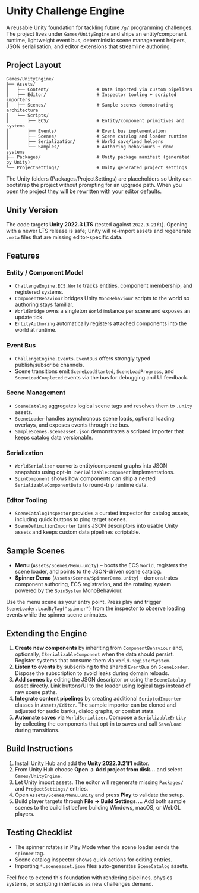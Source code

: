 # Unity Challenge Engine

A reusable Unity foundation for tackling future `/g/` programming challenges. The project lives under `Games/UnityEngine` and
ships an entity/component runtime, lightweight event bus, deterministic scene management helpers, JSON serialisation, and editor
extensions that streamline authoring.

## Project Layout

```
Games/UnityEngine/
├── Assets/
│   ├── Content/                  # Data imported via custom pipelines
│   ├── Editor/                   # Inspector tooling + scripted importers
│   ├── Scenes/                   # Sample scenes demonstrating architecture
│   └── Scripts/
│       ├── ECS/                  # Entity/component primitives and systems
│       ├── Events/               # Event bus implementation
│       ├── Scenes/               # Scene catalog and loader runtime
│       ├── Serialization/        # World save/load helpers
│       └── Samples/              # Authoring behaviours + demo systems
├── Packages/                     # Unity package manifest (generated by Unity)
└── ProjectSettings/              # Unity generated project settings
```

The Unity folders (Packages/ProjectSettings) are placeholders so Unity can bootstrap the project without prompting for an
upgrade path. When you open the project they will be rewritten with your editor defaults.

## Unity Version

The code targets **Unity 2022.3 LTS** (tested against `2022.3.21f1`). Opening with a newer LTS release is safe; Unity will
re-import assets and regenerate `.meta` files that are missing editor-specific data.

## Features

### Entity / Component Model

* `ChallengeEngine.ECS.World` tracks entities, component membership, and registered systems.
* `ComponentBehaviour` bridges Unity `MonoBehaviour` scripts to the world so authoring stays familiar.
* `WorldBridge` owns a singleton `World` instance per scene and exposes an update tick.
* `EntityAuthoring` automatically registers attached components into the world at runtime.

### Event Bus

* `ChallengeEngine.Events.EventBus` offers strongly typed publish/subscribe channels.
* Scene transitions emit `SceneLoadStarted`, `SceneLoadProgress`, and `SceneLoadCompleted` events via the bus for debugging and
  UI feedback.

### Scene Management

* `SceneCatalog` aggregates logical scene tags and resolves them to `.unity` assets.
* `SceneLoader` handles asynchronous scene loads, optional loading overlays, and exposes events through the bus.
* `SampleScenes.sceneasset.json` demonstrates a scripted importer that keeps catalog data versionable.

### Serialization

* `WorldSerializer` converts entity/component graphs into JSON snapshots using opt-in `ISerializableComponent` implementations.
* `SpinComponent` shows how components can ship a nested `SerializableComponentData` to round-trip runtime data.

### Editor Tooling

* `SceneCatalogInspector` provides a curated inspector for catalog assets, including quick buttons to ping target scenes.
* `SceneDefinitionImporter` turns JSON descriptors into usable Unity assets and keeps custom data pipelines scriptable.

## Sample Scenes

* **Menu** (`Assets/Scenes/Menu.unity`) – boots the ECS `World`, registers the scene loader, and points to the JSON-driven scene
  catalog.
* **Spinner Demo** (`Assets/Scenes/SpinnerDemo.unity`) – demonstrates component authoring, ECS registration, and the rotating
  system powered by the `SpinSystem` MonoBehaviour.

Use the menu scene as your entry point. Press play and trigger `SceneLoader.LoadByTag("spinner")` from the inspector to observe
loading events while the spinner scene animates.

## Extending the Engine

1. **Create new components** by inheriting from `ComponentBehaviour` and, optionally, `ISerializableComponent` when the data
   should persist. Register systems that consume them via `World.RegisterSystem`.
2. **Listen to events** by subscribing to the shared `EventBus` on `SceneLoader`. Dispose the subscription to avoid leaks during
   domain reloads.
3. **Add scenes** by editing the JSON descriptor or using the `SceneCatalog` asset directly. Link buttons/UI to the loader using
   logical tags instead of raw scene paths.
4. **Integrate content pipelines** by creating additional `ScriptedImporter` classes in `Assets/Editor`. The sample importer can
   be cloned and adjusted for audio banks, dialog graphs, or combat stats.
5. **Automate saves** via `WorldSerializer`. Compose a `SerializableEntity` by collecting the components that opt-in to saves and
   call `Save`/`Load` during transitions.

## Build Instructions

1. Install [Unity Hub](https://unity.com/download) and add the **Unity 2022.3.21f1** editor.
2. From Unity Hub choose **Open → Add project from disk…** and select `Games/UnityEngine`.
3. Let Unity import assets. The editor will regenerate missing `Packages/` and `ProjectSettings/` entries.
4. Open `Assets/Scenes/Menu.unity` and press **Play** to validate the setup.
5. Build player targets through **File → Build Settings…**. Add both sample scenes to the build list before building Windows,
   macOS, or WebGL players.

## Testing Checklist

* The spinner rotates in Play Mode when the scene loader sends the `spinner` tag.
* Scene catalog inspector shows quick actions for editing entries.
* Importing `*.sceneasset.json` files auto-generates `SceneCatalog` assets.

Feel free to extend this foundation with rendering pipelines, physics systems, or scripting interfaces as new challenges demand.
